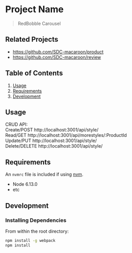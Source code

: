 # Project Name

> RedBobble Carousel

## Related Projects

  - https://github.com/SDC-macaroon/product
  - https://github.com/SDC-macaroon/review

## Table of Contents

1. [Usage](#Usage)
1. [Requirements](#requirements)
1. [Development](#development)

## Usage

CRUD API:<br/>
Create/POST http://localhost:3001/api/style/<br/>
Read/GET http://localhost:3001/api/morestyles/:ProductId<br/>
Update/PUT http://localhost:3001/api/style/<br/>
Delete/DELETE http://localhost:3001/api/style/<br/>

## Requirements

An `nvmrc` file is included if using [nvm](https://github.com/creationix/nvm).

- Node 6.13.0
- etc

## Development

### Installing Dependencies

From within the root directory:

```sh
npm install -g webpack
npm install
```

